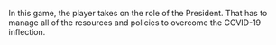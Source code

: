 In this game, the player takes on the role of the President. That has to manage all of the resources and policies to overcome the COVID-19 inflection.
